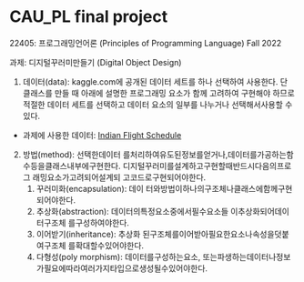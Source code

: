 # CAU_PL final project
22405: 프로그래밍언어론 (Principles of Programming Language) Fall 2022 

과제: 디지털꾸러미만들기 (Digital Object Design)

1. 데이터(data):  kaggle.com에 공개된 데이터 세트를 하나 선택하여 사용한다. 단 클래스를 만들 때 아래에 설명한 프로그래밍 요소가 함께 고려하여 구현해야 하므로 적절한 데이터 세트를 선택하고 데이터 요소의 일부를 나누거나 선택해서사용할 수 있다. 
- 과제에 사용한 데이터: [Indian Flight Schedule](https://www.kaggle.com/datasets/nikhilkhetan/indian-flight-schedules)
2. 방법(method): 선택한데이터  를처리하여유도된정보를얻거나,데이터를가공하는함수등을클래스내부에구현한다. 디지털꾸러미를설계하고구현할때반드시다음의프로그  래밍요소가고려되어설계되  고코드로구현되어야한다.
    1. 꾸러미화(encapsulation): 데이 터와방법이하나의구조체나클래스에함께구현되어야한다.  
    2. 추상화(abstraction): 데이터의특정요소중에서필수요소들  이추상화되어데이터구조체  를구성하여야한다.
    3. 이어받기(inheritance): 추상화  된구조체를이어받아필요한요소나속성을덧붙여구조체  를확대할수있어야한다.
    4. 다형성(poly  morphism): 데이터를구성하는요소, 또는파생하는데이터나정보가필요에따라여러가지타입으로생성될수있어야한다.
